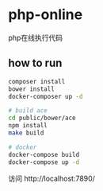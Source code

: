 # php-online
php在线执行代码
## how to run
```bash
composer install
bower install
docker-composer up -d

# build ace
cd public/bower/ace
npm install
make build

# docker
docker-compose build
docker-compose up -d
```
访问 http://localhost:7890/
